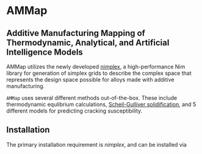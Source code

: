 # AMMap
## Additive Manufacturing Mapping of Thermodynamic, Analytical, and Artificial Intelligence Models

AMMap utilizes the newly developed [nimplex](https://github.com/amkrajewski/nimplex/tree/main), a high-performance Nim library for generation of simplex grids to describe the complex space that represents the design space possible for alloys made with additive manufacturing.

`AMMap` uses several different methods out-of-the-box. These include thermodynamic equlibrium calculations, [Scheil-Gulliver solidification](https://en.wikipedia.org/wiki/Scheil_equation), and 5 different models for predicting cracking susceptibility.


## Installation
The primary installation requirement is *nimplex*, and can be installed via